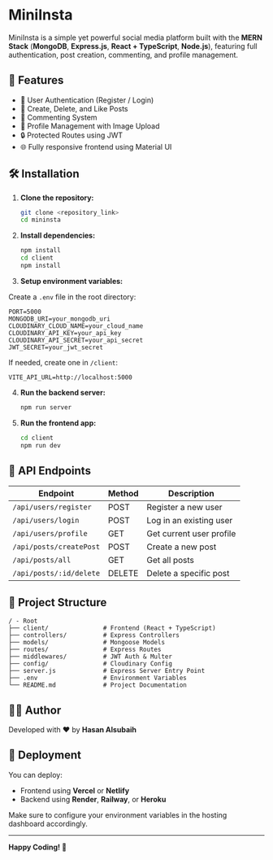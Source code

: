 # MiniInsta

MiniInsta is a simple yet powerful social media platform built with the **MERN Stack** (**MongoDB**, **Express.js**, **React + TypeScript**, **Node.js**), featuring full authentication, post creation, commenting, and profile management.

## 🚀 Features

- 🔐 User Authentication (Register / Login)
- 📝 Create, Delete, and Like Posts
- 💬 Commenting System
- 👤 Profile Management with Image Upload
- 🔒 Protected Routes using JWT
- 🌐 Fully responsive frontend using Material UI

## 🛠️ Installation

1. **Clone the repository:**

   ```bash
   git clone <repository_link>
   cd mininsta
   ```

2. **Install dependencies:**

   ```bash
   npm install
   cd client
   npm install
   ```

3. **Setup environment variables:**

Create a `.env` file in the root directory:

```env
PORT=5000
MONGODB_URI=your_mongodb_uri
CLOUDINARY_CLOUD_NAME=your_cloud_name
CLOUDINARY_API_KEY=your_api_key
CLOUDINARY_API_SECRET=your_api_secret
JWT_SECRET=your_jwt_secret
```

If needed, create one in `/client`:

```env
VITE_API_URL=http://localhost:5000
```

4. **Run the backend server:**

   ```bash
   npm run server
   ```

5. **Run the frontend app:**

   ```bash
   cd client
   npm run dev
   ```

## 🔗 API Endpoints

| Endpoint                | Method | Description              |
| ----------------------- | ------ | ------------------------ |
| `/api/users/register`   | POST   | Register a new user      |
| `/api/users/login`      | POST   | Log in an existing user  |
| `/api/users/profile`    | GET    | Get current user profile |
| `/api/posts/createPost` | POST   | Create a new post        |
| `/api/posts/all`        | GET    | Get all posts            |
| `/api/posts/:id/delete` | DELETE | Delete a specific post   |

## 📁 Project Structure

```
/ - Root
├── client/               # Frontend (React + TypeScript)
├── controllers/          # Express Controllers
├── models/               # Mongoose Models
├── routes/               # Express Routes
├── middlewares/          # JWT Auth & Multer
├── config/               # Cloudinary Config
├── server.js             # Express Server Entry Point
├── .env                  # Environment Variables
└── README.md             # Project Documentation
```

## 👨‍💻 Author

Developed with ❤️ by **Hasan Alsubaih**

## 🚀 Deployment

You can deploy:

- Frontend using **Vercel** or **Netlify**
- Backend using **Render**, **Railway**, or **Heroku**

Make sure to configure your environment variables in the hosting dashboard accordingly.

---

**Happy Coding! 🌟**
